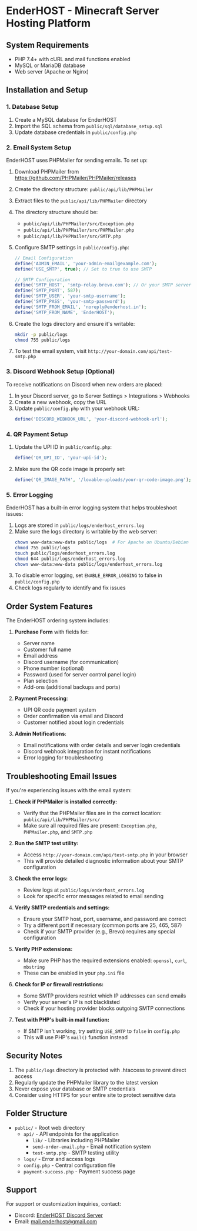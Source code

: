 
# EnderHOST - Minecraft Server Hosting Platform

## System Requirements

- PHP 7.4+ with cURL and mail functions enabled
- MySQL or MariaDB database
- Web server (Apache or Nginx)

## Installation and Setup

### 1. Database Setup

1. Create a MySQL database for EnderHOST
2. Import the SQL schema from `public/sql/database_setup.sql`
3. Update database credentials in `public/config.php`

### 2. Email System Setup

EnderHOST uses PHPMailer for sending emails. To set up:

1. Download PHPMailer from https://github.com/PHPMailer/PHPMailer/releases
2. Create the directory structure: `public/api/lib/PHPMailer`
3. Extract files to the `public/api/lib/PHPMailer` directory
4. The directory structure should be:
   - `public/api/lib/PHPMailer/src/Exception.php`
   - `public/api/lib/PHPMailer/src/PHPMailer.php`
   - `public/api/lib/PHPMailer/src/SMTP.php`

5. Configure SMTP settings in `public/config.php`:
   ```php
   // Email Configuration
   define('ADMIN_EMAIL', 'your-admin-email@example.com');
   define('USE_SMTP', true); // Set to true to use SMTP

   // SMTP Configuration
   define('SMTP_HOST', 'smtp-relay.brevo.com'); // Or your SMTP server
   define('SMTP_PORT', 587);
   define('SMTP_USER', 'your-smtp-username');
   define('SMTP_PASS', 'your-smtp-password');
   define('SMTP_FROM_EMAIL', 'noreply@enderhost.in');
   define('SMTP_FROM_NAME', 'EnderHOST');
   ```

6. Create the logs directory and ensure it's writable:
   ```bash
   mkdir -p public/logs
   chmod 755 public/logs
   ```

7. To test the email system, visit `http://your-domain.com/api/test-smtp.php`

### 3. Discord Webhook Setup (Optional)

To receive notifications on Discord when new orders are placed:

1. In your Discord server, go to Server Settings > Integrations > Webhooks
2. Create a new webhook, copy the URL
3. Update `public/config.php` with your webhook URL:
   ```php
   define('DISCORD_WEBHOOK_URL', 'your-discord-webhook-url');
   ```

### 4. QR Payment Setup

1. Update the UPI ID in `public/config.php`:
   ```php
   define('QR_UPI_ID', 'your-upi-id');
   ```

2. Make sure the QR code image is properly set:
   ```php
   define('QR_IMAGE_PATH', '/lovable-uploads/your-qr-code-image.png');
   ```

### 5. Error Logging

EnderHOST has a built-in error logging system that helps troubleshoot issues:

1. Logs are stored in `public/logs/enderhost_errors.log`
2. Make sure the logs directory is writable by the web server:
   ```bash
   chown www-data:www-data public/logs  # For Apache on Ubuntu/Debian
   chmod 755 public/logs
   touch public/logs/enderhost_errors.log
   chmod 644 public/logs/enderhost_errors.log
   chown www-data:www-data public/logs/enderhost_errors.log
   ```
3. To disable error logging, set `ENABLE_ERROR_LOGGING` to false in `public/config.php`
4. Check logs regularly to identify and fix issues

## Order System Features

The EnderHOST ordering system includes:

1. **Purchase Form** with fields for:
   - Server name
   - Customer full name
   - Email address
   - Discord username (for communication)
   - Phone number (optional)
   - Password (used for server control panel login)
   - Plan selection
   - Add-ons (additional backups and ports)

2. **Payment Processing**:
   - UPI QR code payment system
   - Order confirmation via email and Discord
   - Customer notified about login credentials

3. **Admin Notifications**:
   - Email notifications with order details and server login credentials
   - Discord webhook integration for instant notifications
   - Error logging for troubleshooting

## Troubleshooting Email Issues

If you're experiencing issues with the email system:

1. **Check if PHPMailer is installed correctly:**
   - Verify that the PHPMailer files are in the correct location: `public/api/lib/PHPMailer/src/`
   - Make sure all required files are present: `Exception.php`, `PHPMailer.php`, and `SMTP.php`

2. **Run the SMTP test utility:**
   - Access `http://your-domain.com/api/test-smtp.php` in your browser
   - This will provide detailed diagnostic information about your SMTP configuration

3. **Check the error logs:**
   - Review logs at `public/logs/enderhost_errors.log`
   - Look for specific error messages related to email sending

4. **Verify SMTP credentials and settings:**
   - Ensure your SMTP host, port, username, and password are correct
   - Try a different port if necessary (common ports are 25, 465, 587)
   - Check if your SMTP provider (e.g., Brevo) requires any special configuration

5. **Verify PHP extensions:**
   - Make sure PHP has the required extensions enabled: `openssl`, `curl`, `mbstring`
   - These can be enabled in your `php.ini` file

6. **Check for IP or firewall restrictions:**
   - Some SMTP providers restrict which IP addresses can send emails
   - Verify your server's IP is not blacklisted
   - Check if your hosting provider blocks outgoing SMTP connections

7. **Test with PHP's built-in mail function:**
   - If SMTP isn't working, try setting `USE_SMTP` to `false` in `config.php`
   - This will use PHP's `mail()` function instead

## Security Notes

1. The `public/logs` directory is protected with .htaccess to prevent direct access
2. Regularly update the PHPMailer library to the latest version
3. Never expose your database or SMTP credentials
4. Consider using HTTPS for your entire site to protect sensitive data

## Folder Structure

- `public/` - Root web directory
  - `api/` - API endpoints for the application
    - `lib/` - Libraries including PHPMailer
    - `send-order-email.php` - Email notification system
    - `test-smtp.php` - SMTP testing utility
  - `logs/` - Error and access logs
  - `config.php` - Central configuration file
  - `payment-success.php` - Payment success page

## Support

For support or customization inquiries, contact:
- Discord: [EnderHOST Discord Server](https://discord.gg/bsGPB9VpUY)
- Email: mail.enderhost@gmail.com
